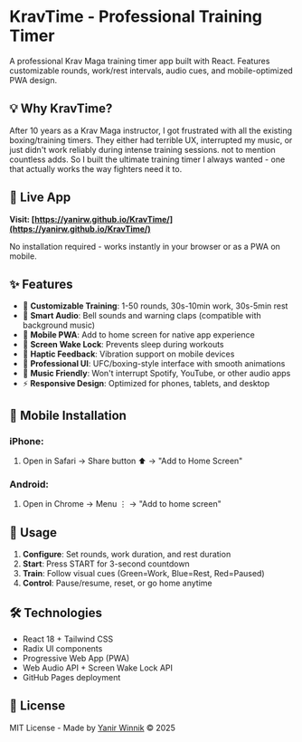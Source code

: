# KravTime - Professional Training Timer

A professional Krav Maga training timer app built with React. Features customizable rounds, work/rest intervals, audio cues, and mobile-optimized PWA design.

## 💡 Why KravTime?

After 10 years as a Krav Maga instructor, I got frustrated with all the existing boxing/training timers. They either had terrible UX, interrupted my music, or just didn't work reliably during intense training sessions. not to mention countless adds. So I built the ultimate training timer I always wanted - one that actually works the way fighters need it to.

## 🚀 Live App

**Visit: [https://yanirw.github.io/KravTime/](https://yanirw.github.io/KravTime/)**

No installation required - works instantly in your browser or as a PWA on mobile.

## ✨ Features

- 🥊 **Customizable Training**: 1-50 rounds, 30s-10min work, 30s-5min rest
- 🔔 **Smart Audio**: Bell sounds and warning claps (compatible with background music)
- 📱 **Mobile PWA**: Add to home screen for native app experience  
- 🌙 **Screen Wake Lock**: Prevents sleep during workouts
- 📳 **Haptic Feedback**: Vibration support on mobile devices
- 🎯 **Professional UI**: UFC/boxing-style interface with smooth animations
- 🎵 **Music Friendly**: Won't interrupt Spotify, YouTube, or other audio apps
- ⚡ **Responsive Design**: Optimized for phones, tablets, and desktop

## 📱 Mobile Installation

### iPhone:
1. Open in Safari → Share button ⬆️ → "Add to Home Screen"

### Android:
1. Open in Chrome → Menu ⋮ → "Add to home screen"

## 🎯 Usage

1. **Configure**: Set rounds, work duration, and rest duration
2. **Start**: Press START for 3-second countdown
3. **Train**: Follow visual cues (Green=Work, Blue=Rest, Red=Paused)
4. **Control**: Pause/resume, reset, or go home anytime

## 🛠️ Technologies

- React 18 + Tailwind CSS
- Radix UI components
- Progressive Web App (PWA)
- Web Audio API + Screen Wake Lock API
- GitHub Pages deployment

## 📄 License

MIT License - Made by [Yanir Winnik](https://github.com/yanirw) © 2025 